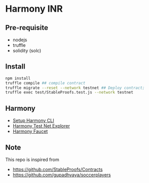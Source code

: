 # Harmony INR 


## Pre-requisite

- nodejs
- truffle
- solidity (solc)

## Install

```bash
npm install
truffle compile ## compile contract
truffle migrate --reset --network testnet ## Deploy contract;
truffle exec test/StableProofs.test.js --network testnet
```

## Harmony

- [Setup Harmony CLI](https://docs.harmony.one/home/wallets/harmony-cli/download-setup)
- [Harmony Test Net Explorer](https://explorer.testnet.harmony.one/)
- [Harmony Faucet](https://harmony-faucet.ibriz.ai/)

## Note

This repo is inspired from
- https://github.com/StableProofs/Contracts
- https://github.com/gupadhyaya/soccerplayers
